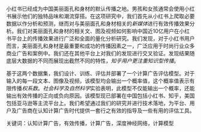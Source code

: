 小红书已经成为中国美丽面孔和身材的默认传播之地。男孩和女孩通常会使用小红书展示他们的独特品味和潮流穿搭。在这项研究中，我们首先从小红书上爬取必要数据以作分析和预测，继而对与美丽面孔和身材相关的*新媒体*进行有效传播效果分析。我们对美丽面孔和身材的相关文、图及视频如何影响中国近10亿用户在小红书平台上的传播效果进行广泛和全面的量化分析研究。我们发现，对于小红书用户而言，美丽面孔和身材是最重要和成功的传播因素之一，广泛应用于时尚行业众多商业广告和案例中。我们还在其他平台上对我们的发现进行交叉验证。发现结果随底层大数据的不同而展现出截然不同的特性，*知乎用户更注重知识型传播*。

基于这两个数据集，我们设计、训练、评估并部署了一个计算广告评估模型。对于输入的每一段文本、图像及视频，该模型均会输出一个概率值，这个概率值表示有限传播*权系数*。*社会科学及自然科学*实验表明，此模型不仅能输出一个概率，还能输出有效传播的正向或负向原因。该模型现已部署在中国包括小红书、知乎，美国包括亚马逊等主流平台上。我们希望通过我们的研究并进行技术落地，为平台、用户及广告商在认知计算广告时代提供一套行之有效的指导及一些有用的评估工具。

关键词：认知计算广告，有效传播，计算广告，深度神经网络，计算模型
